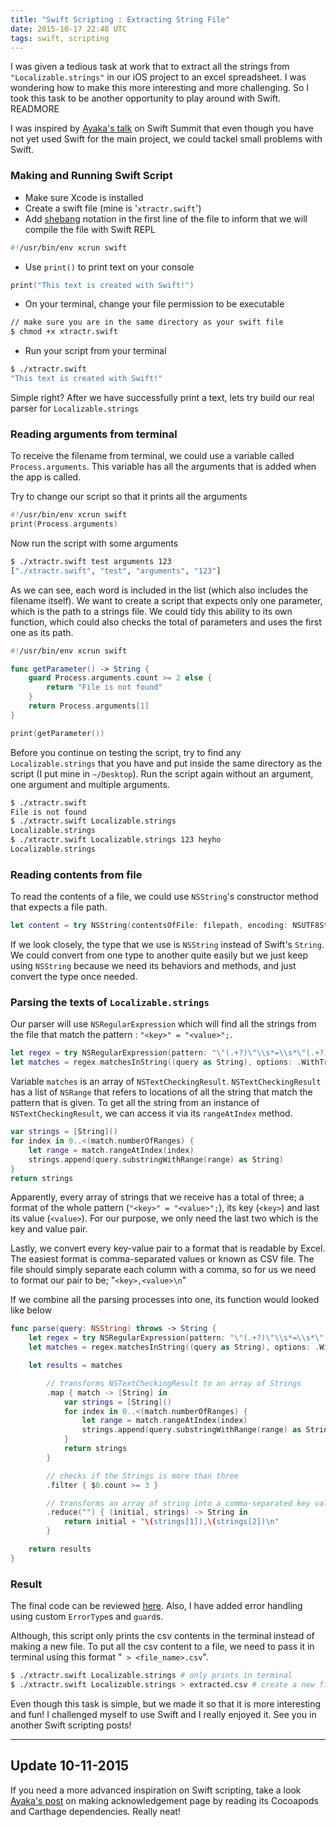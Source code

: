 ```yaml
---
title: "Swift Scripting : Extracting String File"
date: 2015-10-17 22:48 UTC
tags: swift, scripting
---
```


I was given a tedious task at work that to extract all the strings from `"Localizable.strings"` in our iOS project to an excel spreadsheet. I was wondering how to make this more interesting and more challenging. So I took this task to be another opportunity to play around with Swift. READMORE

I was inspired by [Ayaka's talk](https://realm.io/news/swift-scripting/) on Swift Summit that even though you have not yet used Swift for the main project, we could tackel small problems with Swift.

### Making and Running Swift Script

* Make sure Xcode is installed
* Create a swift file (mine is '`xtractr.swift`')
* Add [shebang](https://en.wikipedia.org/wiki/Shebang_(Unix)) notation in the first line of the file to inform that we will compile the file with Swift REPL

```swift
#!/usr/bin/env xcrun swift
```

* Use `print()` to print text on your console

```swift
print("This text is created with Swift!")
```

* On your terminal, change your file permission to be executable

```sh
// make sure you are in the same directory as your swift file
$ chmod +x xtractr.swift
```

* Run your script from your terminal

```sh
$ ./xtractr.swift
"This text is created with Swift!"
```

Simple right? After we have successfully print a text, lets try build our real parser for `Localizable.strings`

### Reading arguments from terminal

To receive the filename from terminal, we could use a variable called `Process.arguments`. This variable has all the arguments
that is added when the app is called.

Try to change our script so that it prints all the arguments

```swift
#!/usr/bin/env xcrun swift
print(Process.arguments)
```

Now run the script with some arguments

```sh
$ ./xtractr.swift test arguments 123
["./xtractr.swift", "test", "arguments", "123"]
```
As we can see, each word is included in the list (which also includes the filename itself). We want to create a script that expects only one parameter, which is the path to a strings file. We could tidy this ability to its own function, which could also checks the total of parameters and uses the first one as its path.

```swift
#!/usr/bin/env xcrun swift

func getParameter() -> String {
    guard Process.arguments.count >= 2 else {
        return "File is not found"
    }
    return Process.arguments[1]
}

print(getParameter())
```

Before you continue on testing the script, try to find any `Localizable.strings` that you have and put inside the same directory as the script (I put mine in `~/Desktop`). Run the script again without an argument, one argument and multiple arguments.


```sh
$ ./xtractr.swift     
File is not found
$ ./xtractr.swift Localizable.strings
Localizable.strings
$ ./xtractr.swift Localizable.strings 123 heyho
Localizable.strings
```

### Reading contents from file

To read the contents of a file, we could use `NSString`'s constructor method that expects a file path.

```swift
let content = try NSString(contentsOfFile: filepath, encoding: NSUTF8StringEncoding)
```

If we look closely, the type that we use is `NSString` instead of Swift's `String`. We could convert from one type to another quite easily but we just keep using `NSString` because we need its behaviors and methods, and just convert the type once needed.

### Parsing the texts of `Localizable.strings`

Our parser will use `NSRegularExpression` which will find all the strings from the file that match the pattern : `"<key>" = "<value>";`.

```swift
let regex = try NSRegularExpression(pattern: "\"(.+?)\"\\s*=\\s*\"(.+?)\"\\s*;", options: .CaseInsensitive)
let matches = regex.matchesInString((query as String), options: .WithTransparentBounds, range: NSMakeRange(0, query.length))
```

Variable `matches` is an array of `NSTextCheckingResult`. `NSTextCheckingResult` has a list of `NSRange` that refers to locations of all the string that match the pattern that is given. To get all the string from an instance of `NSTextCheckingResult`, we can access it via its `rangeAtIndex` method.

```swift
var strings = [String]()
for index in 0..<(match.numberOfRanges) {
    let range = match.rangeAtIndex(index)
    strings.append(query.substringWithRange(range) as String)
}
return strings
```

Apparently, every array of strings that we receive has a total of three; a format of the whole pattern (`"<key>" = "<value>";`), its key (`<key>`) and last its value (`<value>`). For our purpose, we only need the last two which is the key and value pair.

Lastly, we convert every key-value pair to a format that is readable by Excel. The easiest format is comma-separated values or known as CSV file. The file should simply separate each column with a comma, so for us we need to format our pair to be; "`<key>,<value>\n`"

If we combine all the parsing processes into one, its function would looked like below

```swift
func parse(query: NSString) throws -> String {
    let regex = try NSRegularExpression(pattern: "\"(.+?)\"\\s*=\\s*\"(.+?)\"\\s*;", options: .CaseInsensitive)
    let matches = regex.matchesInString((query as String), options: .WithTransparentBounds, range: NSMakeRange(0, query.length))

    let results = matches

        // transforms NSTextCheckingResult to an array of Strings
        .map { match -> [String] in
            var strings = [String]()
            for index in 0..<(match.numberOfRanges) {
                let range = match.rangeAtIndex(index)
                strings.append(query.substringWithRange(range) as String)
            }
            return strings
        }

        // checks if the Strings is more than three
        .filter { $0.count >= 3 }

        // transforms an array of string into a comma-separated key value pairs
        .reduce("") { (initial, strings) -> String in
            return initial + "\(strings[1]),\(strings[2])\n"
        }

    return results
}
```

### Result

The final code can be reviewed [here](https://github.com/ikhsan/ikhsan.github.io/blob/develop/source/blog/2015-10-17-swift-scripting/xtractr.swift). Also, I have added error handling using custom `ErrorType`s and `guard`s.

Although, this script only prints the csv contents in the terminal instead of making a new file. To put all the csv content to a file, we need to pass it in terminal using this format "` > <file_name>.csv`".

```sh
$ ./xtractr.swift Localizable.strings # only prints in terminal
$ ./xtractr.swift Localizable.strings > extracted.csv # create a new file 'extracted.csv' and put all the contents inside
```
Even though this task is simple, but we made it so that it is more interesting and fun! I challenged myself to use Swift and I really enjoyed it. See you in another Swift scripting posts!

---

## Update 10-11-2015

If you need a more advanced inspiration on Swift scripting, take a look [Ayaka's post](http://swift.ayaka.me/posts/2015/11/5/swift-scripting-generating-acknowledgements-for-cocoapods-and-carthage-dependencies) on making acknowledgement page by reading its Cocoapods and Carthage dependencies. Really neat!
